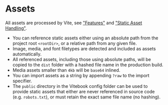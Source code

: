 # Assets

All assets are processed by Vite, see ["Features"](https://vitejs.dev/guide/features.html) and
["Static Asset Handling"](https://vitejs.dev/guide/assets.html).

- You can reference static assets either using an absolute path from the project root `<rootDir>`,
  or a relative path from any given file.
- Image, media, and font filetypes are detected and included as assets automatically.
- All referenced assets, including those using absolute paths, will be copied to the `dist` folder
  with a hashed file name in the production build.
- Media assets smaller than `4kb` will be `base64` inlined.
- You can import assets as a string by appending `?raw` to the import specifier.
- The `public` directory in the Vitebook config folder can be used to provide static assets that
  either are never referenced in source code (e.g. `robots.txt`), or must retain the exact same
  file name (no hashing).
